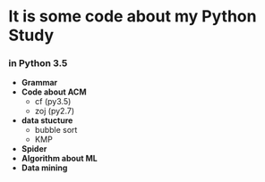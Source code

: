 # It is some code about my Python Study
### in Python 3.5
- **Grammar**
- **Code about ACM**
  - cf (py3.5)
  - zoj (py2.7)
- **data stucture**
  - bubble sort
  - KMP
- **Spider**
- **Algorithm about ML**
- **Data mining**